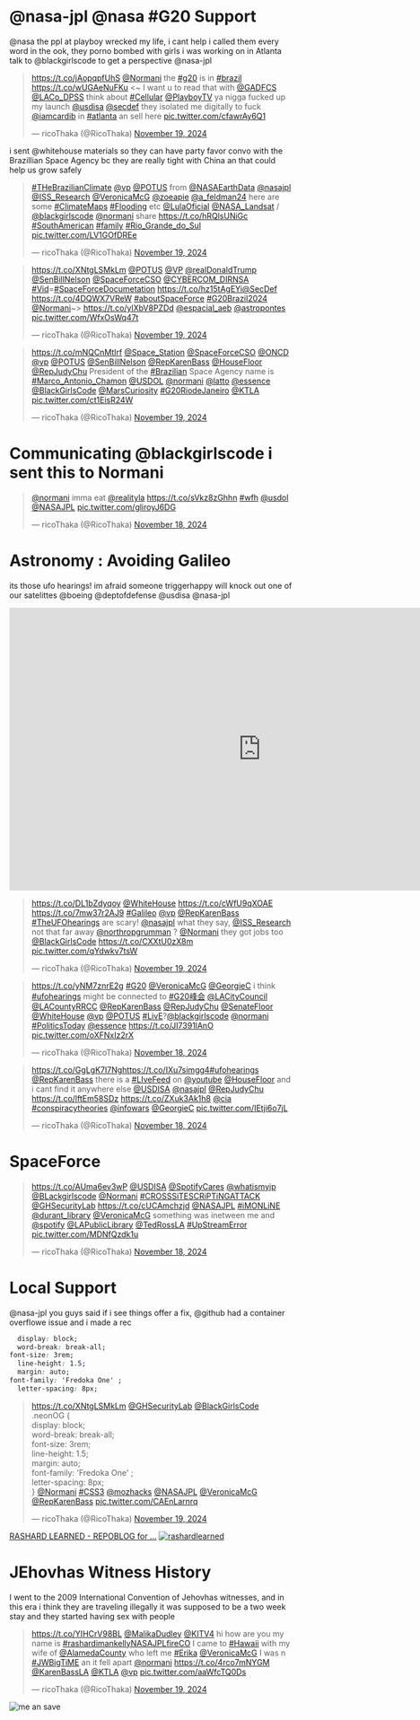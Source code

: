 


# @nasa-jpl @nasa #G20 Support

@nasa the ppl at playboy wrecked my life, i cant help i called them every word in the ook, they porno bombed with girls i was working on in Atlanta talk to @blackgirlscode to get a perspective @nasa-jpl

<blockquote class="twitter-tweet"><p lang="en" dir="ltr"><a href="https://t.co/jAopqpfUhS">https://t.co/jAopqpfUhS</a> <a href="https://twitter.com/Normani?ref_src=twsrc%5Etfw">@Normani</a> the <a href="https://twitter.com/hashtag/g20?src=hash&amp;ref_src=twsrc%5Etfw">#g20</a> is in <a href="https://twitter.com/hashtag/brazil?src=hash&amp;ref_src=twsrc%5Etfw">#brazil</a> <a href="https://t.co/wUGAeNuFKu">https://t.co/wUGAeNuFKu</a> &lt;~ I want u to read that with <a href="https://twitter.com/GADFCS?ref_src=twsrc%5Etfw">@GADFCS</a> <a href="https://twitter.com/LACo_DPSS?ref_src=twsrc%5Etfw">@LACo_DPSS</a> think about <a href="https://twitter.com/hashtag/Cellular?src=hash&amp;ref_src=twsrc%5Etfw">#Cellular</a> <a href="https://twitter.com/PlayboyTV?ref_src=twsrc%5Etfw">@PlayboyTV</a> ya nigga fucked up my launch <a href="https://twitter.com/USDISA?ref_src=twsrc%5Etfw">@usdisa</a> <a href="https://twitter.com/SecDef?ref_src=twsrc%5Etfw">@secdef</a> they isolated me digitally to fuck <a href="https://twitter.com/iamcardib?ref_src=twsrc%5Etfw">@iamcardib</a> in <a href="https://twitter.com/hashtag/atlanta?src=hash&amp;ref_src=twsrc%5Etfw">#atlanta</a> an sell here <a href="https://t.co/cfawrAy6Q1">pic.twitter.com/cfawrAy6Q1</a></p>&mdash; ricoThaka (@RicoThaka) <a href="https://twitter.com/RicoThaka/status/1858701668218794287?ref_src=twsrc%5Etfw">November 19, 2024</a></blockquote> <script async src="https://platform.twitter.com/widgets.js" charset="utf-8"></script>


i sent @whitehouse materials so they can have party favor convo with the Brazillian Space Agency bc they are really tight with China an that could help us grow safely
<blockquote class="twitter-tweet"><p lang="en" dir="ltr"><a href="https://twitter.com/hashtag/THeBrazilianClimate?src=hash&amp;ref_src=twsrc%5Etfw">#THeBrazilianClimate</a> <a href="https://twitter.com/VP?ref_src=twsrc%5Etfw">@vp</a> <a href="https://twitter.com/POTUS?ref_src=twsrc%5Etfw">@POTUS</a> from <a href="https://twitter.com/NASAEarthData?ref_src=twsrc%5Etfw">@NASAEarthData</a> <a href="https://twitter.com/NASAJPL?ref_src=twsrc%5Etfw">@nasajpl</a> <a href="https://twitter.com/ISS_Research?ref_src=twsrc%5Etfw">@ISS_Research</a> <a href="https://twitter.com/VeronicaMcG?ref_src=twsrc%5Etfw">@VeronicaMcG</a> <a href="https://twitter.com/Zoeapie?ref_src=twsrc%5Etfw">@zoeapie</a> <a href="https://twitter.com/a_feldman24?ref_src=twsrc%5Etfw">@a_feldman24</a> here are some <a href="https://twitter.com/hashtag/ClimateMaps?src=hash&amp;ref_src=twsrc%5Etfw">#ClimateMaps</a> <a href="https://twitter.com/hashtag/Flooding?src=hash&amp;ref_src=twsrc%5Etfw">#Flooding</a> etc <a href="https://twitter.com/LulaOficial?ref_src=twsrc%5Etfw">@LulaOficial</a> <a href="https://twitter.com/NASA_Landsat?ref_src=twsrc%5Etfw">@NASA_Landsat</a> / <a href="https://twitter.com/BlackGirlsCode?ref_src=twsrc%5Etfw">@blackgirlscode</a> <a href="https://twitter.com/Normani?ref_src=twsrc%5Etfw">@normani</a> share <a href="https://t.co/hRQlsUNiGc">https://t.co/hRQlsUNiGc</a> <a href="https://twitter.com/hashtag/SouthAmerican?src=hash&amp;ref_src=twsrc%5Etfw">#SouthAmerican</a> <a href="https://twitter.com/hashtag/family?src=hash&amp;ref_src=twsrc%5Etfw">#family</a> <a href="https://twitter.com/hashtag/Rio_Grande_do_Sul?src=hash&amp;ref_src=twsrc%5Etfw">#Rio_Grande_do_Sul</a> <a href="https://t.co/LV1GOfDREe">pic.twitter.com/LV1GOfDREe</a></p>&mdash; ricoThaka (@RicoThaka) <a href="https://twitter.com/RicoThaka/status/1858710409450320129?ref_src=twsrc%5Etfw">November 19, 2024</a></blockquote> <script async src="https://platform.twitter.com/widgets.js" charset="utf-8"></script>

<blockquote class="twitter-tweet"><p lang="und" dir="ltr"><a href="https://t.co/XNtgLSMkLm">https://t.co/XNtgLSMkLm</a> <a href="https://twitter.com/POTUS?ref_src=twsrc%5Etfw">@POTUS</a> <a href="https://twitter.com/VP?ref_src=twsrc%5Etfw">@VP</a> <a href="https://twitter.com/realDonaldTrump?ref_src=twsrc%5Etfw">@realDonaldTrump</a> <a href="https://twitter.com/SenBillNelson?ref_src=twsrc%5Etfw">@SenBillNelson</a> <a href="https://twitter.com/SpaceForceCSO?ref_src=twsrc%5Etfw">@SpaceForceCSO</a> <a href="https://twitter.com/CYBERCOM_DIRNSA?ref_src=twsrc%5Etfw">@CYBERCOM_DIRNSA</a> <a href="https://twitter.com/hashtag/Vid?src=hash&amp;ref_src=twsrc%5Etfw">#Vid</a>=<a href="https://twitter.com/hashtag/SpaceForceDocumetation?src=hash&amp;ref_src=twsrc%5Etfw">#SpaceForceDocumetation</a> <a href="https://t.co/hz15tAgEYi">https://t.co/hz15tAgEYi</a><a href="https://twitter.com/SecDef?ref_src=twsrc%5Etfw">@SecDef</a> <a href="https://t.co/4DQWX7VReW">https://t.co/4DQWX7VReW</a> <a href="https://twitter.com/hashtag/aboutSpaceForce?src=hash&amp;ref_src=twsrc%5Etfw">#aboutSpaceForce</a> <a href="https://twitter.com/hashtag/G20Brazil2024?src=hash&amp;ref_src=twsrc%5Etfw">#G20Brazil2024</a> <a href="https://twitter.com/Normani?ref_src=twsrc%5Etfw">@Normani</a>~&gt; <a href="https://t.co/ylXbV8PZDd">https://t.co/ylXbV8PZDd</a> <a href="https://twitter.com/espacial_aeb?ref_src=twsrc%5Etfw">@espacial_aeb</a> <a href="https://twitter.com/astropontes?ref_src=twsrc%5Etfw">@astropontes</a> <a href="https://t.co/WfxOsWq47t">pic.twitter.com/WfxOsWq47t</a></p>&mdash; ricoThaka (@RicoThaka) <a href="https://twitter.com/RicoThaka/status/1858949305434075381?ref_src=twsrc%5Etfw">November 19, 2024</a></blockquote> <script async src="https://platform.twitter.com/widgets.js" charset="utf-8"></script>


<blockquote class="twitter-tweet"><p lang="en" dir="ltr"><a href="https://t.co/mNQCnMtlrf">https://t.co/mNQCnMtlrf</a> <a href="https://twitter.com/Space_Station?ref_src=twsrc%5Etfw">@Space_Station</a> <a href="https://twitter.com/SpaceForceCSO?ref_src=twsrc%5Etfw">@SpaceForceCSO</a> <a href="https://twitter.com/ONCD?ref_src=twsrc%5Etfw">@ONCD</a> <a href="https://twitter.com/VP?ref_src=twsrc%5Etfw">@vp</a> <a href="https://twitter.com/POTUS?ref_src=twsrc%5Etfw">@POTUS</a> <a href="https://twitter.com/SenBillNelson?ref_src=twsrc%5Etfw">@SenBillNelson</a> <a href="https://twitter.com/RepKarenBass?ref_src=twsrc%5Etfw">@RepKarenBass</a> <a href="https://twitter.com/HouseFloor?ref_src=twsrc%5Etfw">@HouseFloor</a> <a href="https://twitter.com/RepJudyChu?ref_src=twsrc%5Etfw">@RepJudyChu</a> President of the <a href="https://twitter.com/hashtag/Brazilian?src=hash&amp;ref_src=twsrc%5Etfw">#Brazilian</a> Space Agency name is <a href="https://twitter.com/hashtag/Marco_Antonio_Chamon?src=hash&amp;ref_src=twsrc%5Etfw">#Marco_Antonio_Chamon</a> <a href="https://twitter.com/USDOL?ref_src=twsrc%5Etfw">@USDOL</a> <a href="https://twitter.com/Normani?ref_src=twsrc%5Etfw">@normani</a> <a href="https://twitter.com/Latto?ref_src=twsrc%5Etfw">@latto</a> <a href="https://twitter.com/Essence?ref_src=twsrc%5Etfw">@essence</a> <a href="https://twitter.com/BlackGirlsCode?ref_src=twsrc%5Etfw">@BlackGirlsCode</a> <a href="https://twitter.com/MarsCuriosity?ref_src=twsrc%5Etfw">@MarsCuriosity</a> <a href="https://twitter.com/hashtag/G20RiodeJaneiro?src=hash&amp;ref_src=twsrc%5Etfw">#G20RiodeJaneiro</a> <a href="https://twitter.com/KTLA?ref_src=twsrc%5Etfw">@KTLA</a> <a href="https://t.co/ct1EisR24W">pic.twitter.com/ct1EisR24W</a></p>&mdash; ricoThaka (@RicoThaka) <a href="https://twitter.com/RicoThaka/status/1858696992266006706?ref_src=twsrc%5Etfw">November 19, 2024</a></blockquote> <script async src="https://platform.twitter.com/widgets.js" charset="utf-8"></script>


# Communicating @blackgirlscode i sent this to Normani
<blockquote class="twitter-tweet"><p lang="en" dir="ltr"><a href="https://twitter.com/Normani?ref_src=twsrc%5Etfw">@normani</a> imma eat <a href="https://twitter.com/realityla?ref_src=twsrc%5Etfw">@realityla</a> <a href="https://t.co/sVkz8zGhhn">https://t.co/sVkz8zGhhn</a> <a href="https://twitter.com/hashtag/wfh?src=hash&amp;ref_src=twsrc%5Etfw">#wfh</a> <a href="https://twitter.com/USDOL?ref_src=twsrc%5Etfw">@usdol</a> <a href="https://twitter.com/NASAJPL?ref_src=twsrc%5Etfw">@NASAJPL</a> <a href="https://t.co/gliroyJ6DG">pic.twitter.com/gliroyJ6DG</a></p>&mdash; ricoThaka (@RicoThaka) <a href="https://twitter.com/RicoThaka/status/1858659892632187228?ref_src=twsrc%5Etfw">November 18, 2024</a></blockquote> <script async src="https://platform.twitter.com/widgets.js" charset="utf-8"></script>

# Astronomy : Avoiding Galileo
its those ufo hearings! im afraid someone triggerhappy will knock out one of our satelittes @boeing @deptofdefense @usdisa @nasa-jpl 

<iframe width="896" height="504" src="https://www.youtube.com/embed/M58_TZkm2pg" title="WATCH LIVE: FEMA director, Chinese hacking and UFOs before Congress" frameborder="0" allow="accelerometer; autoplay; clipboard-write; encrypted-media; gyroscope; picture-in-picture; web-share" referrerpolicy="strict-origin-when-cross-origin" allowfullscreen></iframe>

<blockquote class="twitter-tweet"><p lang="en" dir="ltr"><a href="https://t.co/DL1bZdyqoy">https://t.co/DL1bZdyqoy</a> <a href="https://twitter.com/WhiteHouse?ref_src=twsrc%5Etfw">@WhiteHouse</a> <a href="https://t.co/cWfU9qXOAE">https://t.co/cWfU9qXOAE</a> <a href="https://t.co/7mw37r2AJ9">https://t.co/7mw37r2AJ9</a> <a href="https://twitter.com/hashtag/Galileo?src=hash&amp;ref_src=twsrc%5Etfw">#Galileo</a> <a href="https://twitter.com/VP?ref_src=twsrc%5Etfw">@vp</a> <a href="https://twitter.com/RepKarenBass?ref_src=twsrc%5Etfw">@RepKarenBass</a> <a href="https://twitter.com/hashtag/TheUFOhearings?src=hash&amp;ref_src=twsrc%5Etfw">#TheUFOhearings</a> are scary! <a href="https://twitter.com/NASAJPL?ref_src=twsrc%5Etfw">@nasajpl</a> what they say, <a href="https://twitter.com/ISS_Research?ref_src=twsrc%5Etfw">@ISS_Research</a> not that far away <a href="https://twitter.com/northropgrumman?ref_src=twsrc%5Etfw">@northropgrumman</a> ? <a href="https://twitter.com/Normani?ref_src=twsrc%5Etfw">@Normani</a> they got jobs too <a href="https://twitter.com/BlackGirlsCode?ref_src=twsrc%5Etfw">@BlackGirlsCode</a> <a href="https://t.co/CXXtU0zX8m">https://t.co/CXXtU0zX8m</a> <a href="https://t.co/qYdwkv7tsW">pic.twitter.com/qYdwkv7tsW</a></p>&mdash; ricoThaka (@RicoThaka) <a href="https://twitter.com/RicoThaka/status/1858991060829303075?ref_src=twsrc%5Etfw">November 19, 2024</a></blockquote> <script async src="https://platform.twitter.com/widgets.js" charset="utf-8"></script>

<blockquote class="twitter-tweet"><p lang="en" dir="ltr"><a href="https://t.co/yNM7znrE2g">https://t.co/yNM7znrE2g</a> <a href="https://twitter.com/hashtag/G20?src=hash&amp;ref_src=twsrc%5Etfw">#G20</a> <a href="https://twitter.com/VeronicaMcG?ref_src=twsrc%5Etfw">@VeronicaMcG</a> <a href="https://twitter.com/GeorgieC?ref_src=twsrc%5Etfw">@GeorgieC</a> i think <a href="https://twitter.com/hashtag/ufohearings?src=hash&amp;ref_src=twsrc%5Etfw">#ufohearings</a> might be connected to <a href="https://twitter.com/hashtag/G20%E5%B3%B0%E4%BC%9A?src=hash&amp;ref_src=twsrc%5Etfw">#G20峰会</a> <a href="https://twitter.com/LACityCouncil?ref_src=twsrc%5Etfw">@LACityCouncil</a> <a href="https://twitter.com/LACountyRRCC?ref_src=twsrc%5Etfw">@LACountyRRCC</a> <a href="https://twitter.com/RepKarenBass?ref_src=twsrc%5Etfw">@RepKarenBass</a> <a href="https://twitter.com/RepJudyChu?ref_src=twsrc%5Etfw">@RepJudyChu</a> <a href="https://twitter.com/SenateFloor?ref_src=twsrc%5Etfw">@SenateFloor</a> <a href="https://twitter.com/WhiteHouse?ref_src=twsrc%5Etfw">@WhiteHouse</a> <a href="https://twitter.com/VP?ref_src=twsrc%5Etfw">@vp</a> <a href="https://twitter.com/POTUS?ref_src=twsrc%5Etfw">@POTUS</a> <a href="https://twitter.com/hashtag/LivE?src=hash&amp;ref_src=twsrc%5Etfw">#LivE</a>?<a href="https://twitter.com/BlackGirlsCode?ref_src=twsrc%5Etfw">@blackgirlscode</a> <a href="https://twitter.com/Normani?ref_src=twsrc%5Etfw">@normani</a> <a href="https://twitter.com/hashtag/PoliticsToday?src=hash&amp;ref_src=twsrc%5Etfw">#PoliticsToday</a> <a href="https://twitter.com/Essence?ref_src=twsrc%5Etfw">@essence</a> <a href="https://t.co/JI7391lAnO">https://t.co/JI7391lAnO</a> <a href="https://t.co/oXFNxIz2rX">pic.twitter.com/oXFNxIz2rX</a></p>&mdash; ricoThaka (@RicoThaka) <a href="https://twitter.com/RicoThaka/status/1858658460902322274?ref_src=twsrc%5Etfw">November 18, 2024</a></blockquote> <script async src="https://platform.twitter.com/widgets.js" charset="utf-8"></script>
<blockquote class="twitter-tweet"><p lang="en" dir="ltr"><a href="https://t.co/GgLgK7I7Ng">https://t.co/GgLgK7I7Ng</a><a href="https://t.co/IXu7simgg4">https://t.co/IXu7simgg4</a><a href="https://twitter.com/hashtag/ufohearings?src=hash&amp;ref_src=twsrc%5Etfw">#ufohearings</a> <a href="https://twitter.com/RepKarenBass?ref_src=twsrc%5Etfw">@RepKarenBass</a> there is a <a href="https://twitter.com/hashtag/LIveFeed?src=hash&amp;ref_src=twsrc%5Etfw">#LIveFeed</a> on <a href="https://twitter.com/YouTube?ref_src=twsrc%5Etfw">@youtube</a> <a href="https://twitter.com/HouseFloor?ref_src=twsrc%5Etfw">@HouseFloor</a> and i cant find it anywhere else <a href="https://twitter.com/USDISA?ref_src=twsrc%5Etfw">@USDISA</a> <a href="https://twitter.com/NASAJPL?ref_src=twsrc%5Etfw">@nasajpl</a> <a href="https://twitter.com/RepJudyChu?ref_src=twsrc%5Etfw">@RepJudyChu</a> <a href="https://t.co/lftEm58SDz">https://t.co/lftEm58SDz</a> <a href="https://t.co/ZXuk3Ak1h8">https://t.co/ZXuk3Ak1h8</a> <a href="https://twitter.com/CIA?ref_src=twsrc%5Etfw">@cia</a> <a href="https://twitter.com/hashtag/conspiracytheories?src=hash&amp;ref_src=twsrc%5Etfw">#conspiracytheories</a> <a href="https://twitter.com/infowars?ref_src=twsrc%5Etfw">@infowars</a> <a href="https://twitter.com/GeorgieC?ref_src=twsrc%5Etfw">@GeorgieC</a> <a href="https://t.co/IEtji6o7jL">pic.twitter.com/IEtji6o7jL</a></p>&mdash; ricoThaka (@RicoThaka) <a href="https://twitter.com/RicoThaka/status/1858656943487004789?ref_src=twsrc%5Etfw">November 18, 2024</a></blockquote> <script async src="https://platform.twitter.com/widgets.js" charset="utf-8"></script>


# SpaceForce 

<blockquote class="twitter-tweet"><p lang="en" dir="ltr"><a href="https://t.co/AUma6ev3wP">https://t.co/AUma6ev3wP</a> <a href="https://twitter.com/USDISA?ref_src=twsrc%5Etfw">@USDISA</a> <a href="https://twitter.com/SpotifyCares?ref_src=twsrc%5Etfw">@SpotifyCares</a> <a href="https://twitter.com/whatismyip?ref_src=twsrc%5Etfw">@whatismyip</a> <a href="https://twitter.com/BlackGirlsCode?ref_src=twsrc%5Etfw">@BLackgirlscode</a> <a href="https://twitter.com/Normani?ref_src=twsrc%5Etfw">@Normani</a> <a href="https://twitter.com/hashtag/CROSSSiTESCRiPTiNGATTACK?src=hash&amp;ref_src=twsrc%5Etfw">#CROSSSiTESCRiPTiNGATTACK</a> <a href="https://twitter.com/GHSecurityLab?ref_src=twsrc%5Etfw">@GHSecurityLab</a> <a href="https://t.co/cUCAmchzjd">https://t.co/cUCAmchzjd</a> <a href="https://twitter.com/NASAJPL?ref_src=twsrc%5Etfw">@NASAJPL</a> <a href="https://twitter.com/hashtag/iMONLiNE?src=hash&amp;ref_src=twsrc%5Etfw">#iMONLiNE</a> <a href="https://twitter.com/durant_library?ref_src=twsrc%5Etfw">@durant_library</a> <a href="https://twitter.com/VeronicaMcG?ref_src=twsrc%5Etfw">@VeronicaMcG</a> something was inetween me and <a href="https://twitter.com/Spotify?ref_src=twsrc%5Etfw">@spotify</a> <a href="https://twitter.com/LAPublicLibrary?ref_src=twsrc%5Etfw">@LAPublicLibrary</a> <a href="https://twitter.com/TedRossLA?ref_src=twsrc%5Etfw">@TedRossLA</a> <a href="https://twitter.com/hashtag/UpStreamError?src=hash&amp;ref_src=twsrc%5Etfw">#UpStreamError</a> <a href="https://t.co/MDNfQzdk1u">pic.twitter.com/MDNfQzdk1u</a></p>&mdash; ricoThaka (@RicoThaka) <a href="https://twitter.com/RicoThaka/status/1858632190621614194?ref_src=twsrc%5Etfw">November 18, 2024</a></blockquote> <script async src="https://platform.twitter.com/widgets.js" charset="utf-8"></script>

# Local Support
@nasa-jpl you guys said if i see things offer a fix, @github had a container overflowe issue and i made a rec 

```css
  display: block;
  word-break: break-all;
font-size: 3rem;
  line-height: 1.5;
  margin: auto; 
font-family: 'Fredoka One' ;
  letter-spacing: 8px;
```

<blockquote class="twitter-tweet"><p lang="en" dir="ltr"><a href="https://t.co/XNtgLSMkLm">https://t.co/XNtgLSMkLm</a> <a href="https://twitter.com/GHSecurityLab?ref_src=twsrc%5Etfw">@GHSecurityLab</a> <a href="https://twitter.com/BlackGirlsCode?ref_src=twsrc%5Etfw">@BlackGirlsCode</a> <br>.neonOG {<br> display: block;<br> word-break: break-all;<br>font-size: 3rem;<br> line-height: 1.5;<br> margin: auto; <br>font-family: &#39;Fredoka One&#39; ;<br> letter-spacing: 8px;<br>} <a href="https://twitter.com/Normani?ref_src=twsrc%5Etfw">@Normani</a> <a href="https://twitter.com/hashtag/CSS3?src=hash&amp;ref_src=twsrc%5Etfw">#CSS3</a> <a href="https://twitter.com/mozhacks?ref_src=twsrc%5Etfw">@mozhacks</a> <a href="https://twitter.com/NASAJPL?ref_src=twsrc%5Etfw">@NASAJPL</a> <a href="https://twitter.com/VeronicaMcG?ref_src=twsrc%5Etfw">@VeronicaMcG</a> <a href="https://twitter.com/RepKarenBass?ref_src=twsrc%5Etfw">@RepKarenBass</a> <a href="https://t.co/CAEnLarnrq">pic.twitter.com/CAEnLarnrq</a></p>&mdash; ricoThaka (@RicoThaka) <a href="https://twitter.com/RicoThaka/status/1858956432374460772?ref_src=twsrc%5Etfw">November 19, 2024</a></blockquote> <script async src="https://platform.twitter.com/widgets.js" charset="utf-8"></script>


[RASHARD LEARNED - REPOBLOG for ...](https://ricothaka.github.io/rashardlearned/)
[<img src="https://pbs.twimg.com/media/GcxfL3rbMAAh9IF?format=jpg&name=large" alt="rashardlearned" />](https://pbs.twimg.com/media/GcxfL3rbMAAh9IF?format=jpg&name=large)



# JEhovhas Witness History
I went to the 2009 International Convention of Jehovhas witnesses, and in this era i think they are traveling illegally it was supposed to be a two week stay and they started having sex with people 

<blockquote class="twitter-tweet"><p lang="en" dir="ltr"><a href="https://t.co/YIHCrV98BL">https://t.co/YIHCrV98BL</a> <a href="https://twitter.com/MalikaDudley?ref_src=twsrc%5Etfw">@MalikaDudley</a> <a href="https://twitter.com/KITV4?ref_src=twsrc%5Etfw">@KITV4</a> hi how are you my name is <a href="https://twitter.com/hashtag/rashardimankellyNASAJPLfireCO?src=hash&amp;ref_src=twsrc%5Etfw">#rashardimankellyNASAJPLfireCO</a> I came to <a href="https://twitter.com/hashtag/Hawaii?src=hash&amp;ref_src=twsrc%5Etfw">#Hawaii</a> with my wife of <a href="https://twitter.com/AlamedaCounty?ref_src=twsrc%5Etfw">@AlamedaCounty</a> who left me <a href="https://twitter.com/hashtag/Erika?src=hash&amp;ref_src=twsrc%5Etfw">#Erika</a> <a href="https://twitter.com/VeronicaMcG?ref_src=twsrc%5Etfw">@VeronicaMcG</a> I was n <a href="https://twitter.com/hashtag/JWBigTiME?src=hash&amp;ref_src=twsrc%5Etfw">#JWBigTiME</a> an it fell apart <a href="https://twitter.com/Normani?ref_src=twsrc%5Etfw">@normani</a> <a href="https://t.co/4rco7mNYGM">https://t.co/4rco7mNYGM</a> <a href="https://twitter.com/KarenBassLA?ref_src=twsrc%5Etfw">@KarenBassLA</a> <a href="https://twitter.com/KTLA?ref_src=twsrc%5Etfw">@KTLA</a> <a href="https://twitter.com/VP?ref_src=twsrc%5Etfw">@vp</a> <a href="https://t.co/aaWfcTQ0Ds">pic.twitter.com/aaWfcTQ0Ds</a></p>&mdash; ricoThaka (@RicoThaka) <a href="https://twitter.com/RicoThaka/status/1858962935844139033?ref_src=twsrc%5Etfw">November 19, 2024</a></blockquote> <script async src="https://platform.twitter.com/widgets.js" charset="utf-8"></script>

![me an save](https://pbs.twimg.com/media/GcxSxvqbcAQN31v?format=jpg&name=medium)